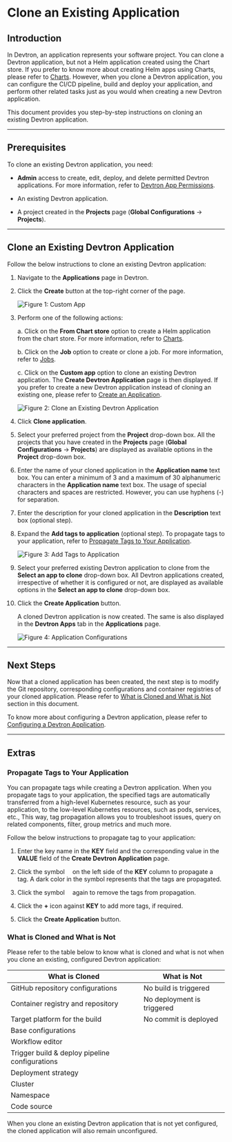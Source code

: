 # Clone an Existing Application

## Introduction

In Devtron, an application represents your software project. You can clone a Devtron application, but not a Helm application created using the Chart store. If you prefer to know more about creating Helm apps using Charts, please refer to [Charts](../user-guide/deploy-chart/README.md). However, when you clone a Devtron application, you can configure the CI/CD pipeline, build and deploy your application, and perform other related tasks just as you would when creating a new Devtron application.

This document provides you step-by-step instructions on cloning an existing Devtron application.

---

## Prerequisites

To clone an existing Devtron application, you need:

* **Admin** access to create, edit, deploy, and delete permitted Devtron applications. For more information, refer to [Devtron App Permissions](../user-guide/global-configurations/user-access.md).

* An existing Devtron application. 

* A project created in the **Projects** page (**Global Configurations** → **Projects**).

---

## Clone an Existing Devtron Application

Follow the below instructions to clone an existing Devtron application:

1. Navigate to the **Applications** page in Devtron.

2. Click the **Create** button at the top-right corner of the page.

    ![Figure 1: Custom App](https://devtron-public-asset.s3.us-east-2.amazonaws.com/images/creating-application/create-custom-app/custom-application.jpg)

3. Perform one of the following actions:

    a. Click on the **From Chart store** option to create a Helm application from the chart store. For more information, refer to [Charts](../user-guide/deploy-chart/README.md).

    b. Click on the **Job** option to create or clone a job. For more information, refer to [Jobs](./jobs/README.md).

    c. Click on the **Custom app** option to clone an existing Devtron application. The **Create Devtron Application** page is then displayed. If you prefer to create a new Devtron application instead of cloning an existing one, please refer to [Create an Application](./create-application.md).

    ![Figure 2: Clone an Existing Devtron Application](https://devtron-public-asset.s3.us-east-2.amazonaws.com/images/cloning-application/clone-application.jpg)

4. Click **Clone application**.

5. Select your preferred project from the **Project** drop-down box. All the projects that you have created in the **Projects** page (**Global Configurations** → **Projects**) are displayed as available options in the **Project** drop-down box.

6. Enter the name of your cloned application in the **Application name** text box. You can enter a minimum of 3 and a maximum of 30 alphanumeric characters in the **Application name** text box. The usage of special characters and spaces are restricted. However, you can use hyphens (-) for separation.

7. Enter the description for your cloned application in the **Description** text box (optional step). 

8. Expand the **Add tags to application** (optional step). To propagate tags to your application, refer to [Propagate Tags to Your Application](#propagate-tags-to-your-application). 

    ![Figure 3: Add Tags to Application](https://devtron-public-asset.s3.us-east-2.amazonaws.com/images/creating-application/create-custom-app/tags.jpg)

9. Select your preferred existing Devtron application to clone from the **Select an app to clone** drop-down box. All Devtron applications created, irrespective of whether it is configured or not, are displayed as available options in the **Select an app to clone** drop-down box. 

10. Click the **Create Application** button. 

    A cloned Devtron application is now created. The same is also displayed in the **Devtron Apps** tab in the **Applications** page.

    ![Figure 4: Application Configurations](https://devtron-public-asset.s3.us-east-2.amazonaws.com/images/cloning-application/clone-application-created.jpg)

---

## Next Steps

Now that a cloned application has been created, the next step is to modify the Git repository, corresponding configurations and container registries of your cloned application. Please refer to [What is Cloned and What is Not](#what-is-cloned-and-what-is-not) section in this document.

To know more about configuring a Devtron application, please refer to [Configuring a Devtron Application](./Deploy-sample-app/nodejs_app.md).

---

## Extras

### Propagate Tags to Your Application

You can propagate tags while creating a Devtron application. When you propagate tags to your application, the specified tags are automatically transferred from a high-level Kubernetes resource, such as your application, to the low-level Kubernetes resources, such as pods, services, etc., This way, tag propagation allows you to troubleshoot issues, query on related components, filter, group metrics and much more.

Follow the below instructions to propagate tag to your application:

1. Enter the key name in the **KEY** field and the corresponding value in the **VALUE** field of the **Create Devtron Application** page.

2. Click the symbol <img src  = "https://docs.devtron.ai/~gitbook/image?url=https%3A%2F%2Fdevtron-public-asset.s3.us-east-2.amazonaws.com%2Fimages%2Fcreating-application%2Fdonot-propagate.jpg&width=300&dpr=2&quality=100&sign=a92f66cf&sv=2" height = 10> on the left side of the **KEY** column to propagate a tag. A dark color in the symbol represents that the tags are propagated. 

3. Click the symbol <img src  = "https://docs.devtron.ai/~gitbook/image?url=https%3A%2F%2Fdevtron-public-asset.s3.us-east-2.amazonaws.com%2Fimages%2Fcreating-application%2Fdonot-propagate.jpg&width=300&dpr=2&quality=100&sign=a92f66cf&sv=2" height = 10> again to remove the tags from propagation. 

4. Click the **+** icon against **KEY** to add more tags, if required. 

5. Click the **Create Application** button.

### What is Cloned and What is Not

Please refer to the table below to know what is cloned and what is not when you clone an existing, configured Devtron application:

| What is Cloned | What is Not |
| ------ | ---------- |
| GitHub repository configurations | No build is triggered |
| Container registry and repository  | No deployment is triggered | 
| Target platform for the build | No commit is deployed |
| Base configurations | |
| Workflow editor | |
| Trigger build & deploy pipeline configurations | | 
| Deployment strategy | | 
| Cluster | |
| Namespace | | 
| Code source | | 

When you clone an existing Devtron application that is not yet configured, the cloned application will also remain unconfigured.